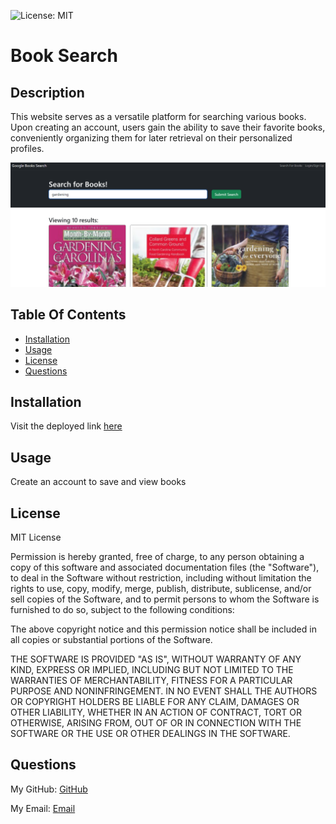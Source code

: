 ![License: MIT](https://img.shields.io/badge/License-MIT-yellow.svg)

# Book Search 

 ## Description

  This website serves as a versatile platform for searching various books. Upon creating an account, users gain the ability to save their favorite books, conveniently organizing them for later retrieval on their personalized profiles.

  ![Screenshot](/client/public/Images/Screenshot%202023-11-14%20135520.png)

 ## Table Of Contents

 - [Installation](#installation)
 - [Usage](#usage)
 - [License](#license)
 - [Questions](#questions)

 ## Installation

 Visit the deployed link [here](https://book-search-coral.vercel.app/)

 ## Usage

 Create an account to save and view books

  ## License

  MIT License

  Permission is hereby granted, free of charge, to any person obtaining a 
  copy of this software and associated documentation files (the "Software"), to 
  deal in the Software without restriction, including without limitation the 
  rights to use, copy, modify, merge, publish, distribute, sublicense, and/or 
  sell copies of the Software, and to permit persons to whom the Software is
  furnished to do so, subject to the following conditions:

  The above copyright notice and this permission notice shall be included in all
  copies or substantial portions of the Software.

  THE SOFTWARE IS PROVIDED "AS IS", WITHOUT WARRANTY OF ANY KIND, EXPRESS OR
  IMPLIED, INCLUDING BUT NOT LIMITED TO THE WARRANTIES OF MERCHANTABILITY,
  FITNESS FOR A PARTICULAR PURPOSE AND NONINFRINGEMENT. IN NO EVENT SHALL THE
  AUTHORS OR COPYRIGHT HOLDERS BE LIABLE FOR ANY CLAIM, DAMAGES OR OTHER
  LIABILITY, WHETHER IN AN ACTION OF CONTRACT, TORT OR OTHERWISE, ARISING FROM,
  OUT OF OR IN CONNECTION WITH THE SOFTWARE OR THE USE OR OTHER DEALINGS IN THE
  SOFTWARE.

 ## Questions

 My GitHub: [GitHub](https://github.com/samanthagard13)
 
 My Email: [Email](samantha.gard13@gmail.com)